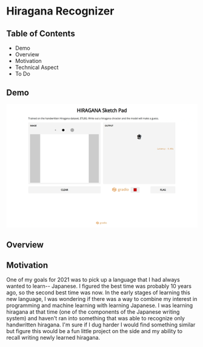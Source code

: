 # Hiragana Recognizer

## Table of Contents
* Demo
* Overview
* Motivation
* Technical Aspect
* To Do

## Demo
![](HIRAGANA_RECORDING.gif)

## Overview

## Motivation
One of my goals for 2021 was to pick up a language that I had always wanted to learn-- Japanese. I figured the best time was probably 10 years ago, so the second best time was now. In the early stages of learning this new language, I was wondering if there was a way to combine my interest in programming and machine learning with learning Japanese. I was learning hiragana at that time (one of the components of the Japanese writing system) and haven't ran into something that was able to recognize only handwritten hiragana. I'm sure if I dug harder I would find something similar but figure this would be a fun little project on the side and my ability to recall writing newly learned hiragana.
